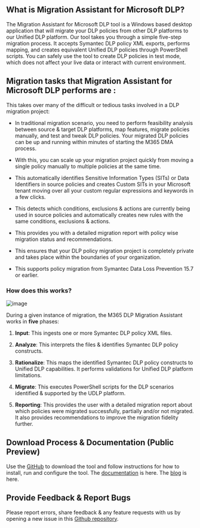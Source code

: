 
       
## What is Migration Assistant for Microsoft DLP?

The Migration Assistant for Microsoft DLP tool is a Windows based desktop application that will migrate your DLP policies from other DLP platforms to our Unified DLP platform. 
Our tool takes you through a simple five-step migration process. It accepts Symantec DLP policy XML exports, performs mapping, and creates equivalent Unified DLP policies through PowerShell scripts.
You can safely use the tool to create DLP policies in test mode, which does not affect your live data or interact with current environment. 

## Migration tasks that Migration Assistant for Microsoft DLP performs are :

This takes over many of the difficult or tedious tasks involved in a DLP migration project:

* In traditional migration scenario, you need to perform feasibility analysis between source & target DLP platforms, map features, migrate policies manually, and test and tweak DLP policies. Your migrated DLP policies can be up and running within minutes of starting the M365 DMA process.

* With this, you can scale up your migration project quickly from moving a single policy manually to multiple policies at the same time.

* This automatically identifies Sensitive Information Types (SITs) or Data Identifiers in source policies and creates Custom SITs in your Microsoft tenant moving over all your custom regular expressions and keywords in a few clicks.

* This detects which conditions, exclusions & actions are currently being used in source policies and automatically creates new rules with the same conditions, exclusions & actions.

* This provides you with a detailed migration report with policy wise migration status and recommendations.

* This ensures that your DLP policy migration project is completely private and takes place within the boundaries of your organization.

* This supports policy migration from Symantec Data Loss Prevention 15.7 or earlier.

### How does this works?

![image](https://user-images.githubusercontent.com/52564314/138813155-645a8179-ec31-4f7c-ba71-81f921715642.png)

During a given instance of migration, the M365 DLP Migration Assistant works in **five** phases:

1. **Input**: This ingests one or more Symantec DLP policy XML files.

1. **Analyze**: This interprets the files & identifies Symantec DLP policy constructs.

1. **Rationalize**: This maps the identified Symantec DLP policy constructs to Unified DLP capabilities. It performs validations for Unified DLP platform limitations.

1. **Migrate**: This executes PowerShell scripts for the DLP scenarios identified & supported by the UDLP platform.

1. **Reporting**: This provides the user with a detailed migration report about which policies were migrated successfully, partially and/or not migrated. It also provides recommendations to improve the migration fidelity further.

## Download Process & Documentation (Public Preview)

Use the [GitHub](https://aka.ms/DLPMigrationAssistant) to download the tool and follow instructions for how to install, run and configure the tool.
The [documentation](https://aka.ms/DLPMigrationAssistantDocs) is here.
The [blog](https://aka.ms/DLPMigrationAssistantBlog) is here.

## Provide Feedback & Report Bugs

Please report errors, share feedback & any feature requests with us by opening a new issue in this [Github repository](https://github.com/OfficeDev/MAMD/issues).
